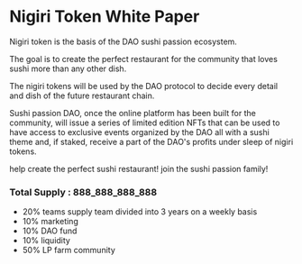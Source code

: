 # Nigiri Token White Paper

Nigiri token is the basis of the DAO sushi passion ecosystem.

The goal is to create the perfect restaurant for the community that loves sushi more than any other dish.

The nigiri tokens will be used by the DAO protocol to decide every detail and dish of the future restaurant chain.

Sushi passion DAO, once the online platform has been built for the community, will issue a series of limited edition NFTs that can be used to have access to exclusive events organized by the DAO all with a sushi theme and, if staked, receive a part of the DAO's profits under sleep of nigiri tokens.

help create the perfect sushi restaurant!
join the sushi passion family!


### Total Supply : 888_888_888_888

- 20% teams supply team divided into 3 years on a weekly basis
- 10% marketing
- 10% DAO fund
- 10% liquidity
- 50% LP farm community 
